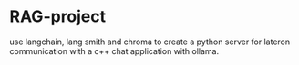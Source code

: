 # RAG-project
use langchain, lang smith and chroma to create a python server for lateron communication with a c++ chat application with ollama.
